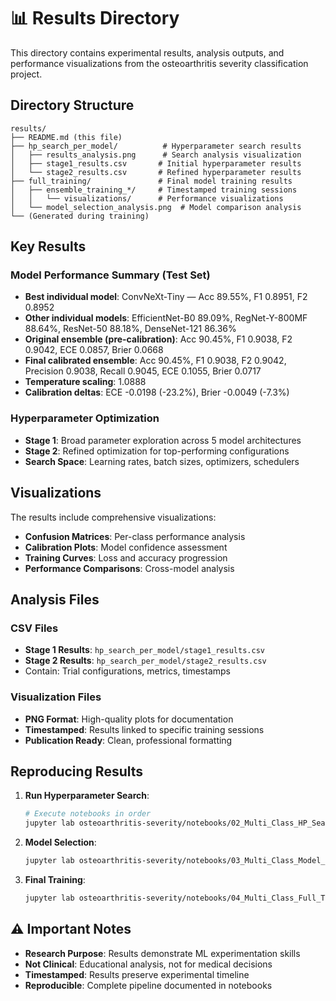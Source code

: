 # 📊 Results Directory

This directory contains experimental results, analysis outputs, and performance visualizations from the osteoarthritis severity classification project.

## Directory Structure

```
results/
├── README.md (this file)
├── hp_search_per_model/          # Hyperparameter search results
│   ├── results_analysis.png      # Search analysis visualization  
│   ├── stage1_results.csv       # Initial hyperparameter results
│   └── stage2_results.csv       # Refined hyperparameter results
├── full_training/               # Final model training results
│   ├── ensemble_training_*/     # Timestamped training sessions
│   │   └── visualizations/      # Performance visualizations
│   └── model_selection_analysis.png  # Model comparison analysis
└── (Generated during training)
```

## Key Results

### Model Performance Summary (Test Set)
- **Best individual model**: ConvNeXt-Tiny — Acc 89.55%, F1 0.8951, F2 0.8952
- **Other individual models**: EfficientNet-B0 89.09%, RegNet-Y-800MF 88.64%, ResNet-50 88.18%, DenseNet-121 86.36%
- **Original ensemble (pre-calibration)**: Acc 90.45%, F1 0.9038, F2 0.9042, ECE 0.0857, Brier 0.0668
- **Final calibrated ensemble**: Acc 90.45%, F1 0.9038, F2 0.9042, Precision 0.9038, Recall 0.9045, ECE 0.1055, Brier 0.0717
- **Temperature scaling**: 1.0888
- **Calibration deltas**: ECE -0.0198 (-23.2%), Brier -0.0049 (-7.3%)

### Hyperparameter Optimization
- **Stage 1**: Broad parameter exploration across 5 model architectures
- **Stage 2**: Refined optimization for top-performing configurations
- **Search Space**: Learning rates, batch sizes, optimizers, schedulers

## Visualizations

The results include comprehensive visualizations:
- **Confusion Matrices**: Per-class performance analysis
- **Calibration Plots**: Model confidence assessment  
- **Training Curves**: Loss and accuracy progression
- **Performance Comparisons**: Cross-model analysis

## Analysis Files

### CSV Files
- **Stage 1 Results**: `hp_search_per_model/stage1_results.csv`
- **Stage 2 Results**: `hp_search_per_model/stage2_results.csv`
- Contain: Trial configurations, metrics, timestamps

### Visualization Files  
- **PNG Format**: High-quality plots for documentation
- **Timestamped**: Results linked to specific training sessions
- **Publication Ready**: Clean, professional formatting

## Reproducing Results

1. **Run Hyperparameter Search**: 
   ```bash
   # Execute notebooks in order
   jupyter lab osteoarthritis-severity/notebooks/02_Multi_Class_HP_Search.ipynb
   ```

2. **Model Selection**:
   ```bash
   jupyter lab osteoarthritis-severity/notebooks/03_Multi_Class_Model_HP_Selection.ipynb
   ```

3. **Final Training**:
   ```bash
   jupyter lab osteoarthritis-severity/notebooks/04_Multi_Class_Full_Training_Ensemble.ipynb
   ```

## ⚠️ Important Notes

- **Research Purpose**: Results demonstrate ML experimentation skills
- **Not Clinical**: Educational analysis, not for medical decisions
- **Timestamped**: Results preserve experimental timeline
- **Reproducible**: Complete pipeline documented in notebooks
